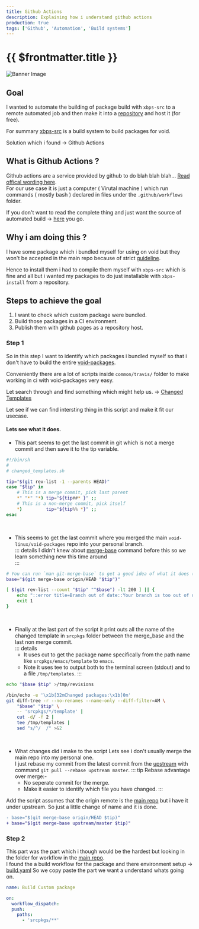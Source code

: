 ```yaml
---
title: Github Actions
description: Explaining how i understand github actions
production: true
tags: ['Github', 'Automation', 'Build systems']
---
```


# {{ $frontmatter.title }}
![Banner Image](/public/github-actions-void.png)
## Goal
I wanted to automate the building of package build with `xbps-src` to a remote automated job and then make it into a [repository](https://docs.voidlinux.org/xbps/repositories/custom.html) and host it (for free).
  
For summary [xbps-src](https://github.com/void-linux/void-packages) is a build system to build packages for void.

Solution which i found -> Github Actions

## What is Github Actions ?
Github actions are a service provided by github to do blah blah blah... [Read offical wording here](https://docs.github.com/actions).  
For our use case it is just a computer ( Virutal machine ) which run commands ( mostly bash ) declared in files under the `.github/workflows` folder.

If you don't want to read the complete thing and just want the source of automated build -> [here](https://github.com/aadi58002/void-packages/blob/master/.github/workflows/custom.yaml) you go.

## Why i am doing this ?
I have some package which i bundled myself for using on void but they won't be accepted in the main repo because of strict [guideline](https://github.com/void-linux/void-packages/blob/master/CONTRIBUTING.md#package-requirements).

Hence to install them i had to compile them myself with `xbps-src` which is fine and all but i wanted my packages to do just installable with `xbps-install` from a repository. 

## Steps to achieve the goal
1. I want to check which custom package were bundled.
2. Build those packages in a CI environment.
3. Publish them with github pages as a repository host.

### Step 1
So in this step I want to identify which packages i bundled myself so that i don't have to build the entire [void-packages](https://github.com/void-linux/void-packages/tree/master/srcpkgs).

Conveniently there are a lot of scripts inside `common/travis/` folder to make working in ci with void-packages very easy.

Let search through and find something which might help us. -> [Changed Templates](https://github.com/void-linux/void-packages/blob/master/common/travis/changed_templates.sh)

Let see if we can find intersting thing in this script and make it fit our usecase.

#### Lets see what it does.
- This part seems to get the last commit in git which is not a merge commit and then save it to the tip variable.
```sh
#!/bin/sh
#
# changed_templates.sh

tip="$(git rev-list -1 --parents HEAD)"
case "$tip" in
	# This is a merge commit, pick last parent
	*" "*" "*) tip="${tip##* }" ;;
	# This is a non-merge commit, pick itself
	*)         tip="${tip%% *}" ;;
esac
```
<br/>

- This seems to get the last commit where you merged the main `void-linux/void-packages` repo into your personal branch.  
  ::: details
  I didn't knew about [merge-base](https://linux.die.net/man/1/git-merge-base) command before this so we learn something new this time around  
  :::
```sh
# You can run `man git-merge-base` to get a good idea of what it does ( it also has some diagrams )
base="$(git merge-base origin/HEAD "$tip")"

[ $(git rev-list --count "$tip" "^$base") -lt 200 ] || {
	echo "::error title=Branch out of date::Your branch is too out of date. Please rebase on upstream and force-push."
	exit 1
}
```
<br/>

- Finally at the last part of the script it print outs all the name of the changed template in `srcpkgs` folder between the merge_base and the last non merge commit.  
  ::: details
  - It uses cut to get the package name specifically from the path name like `srcpkgs/emacs/template` to `emacs`.
  - Note it uses tee to output both to the terminal screen (stdout) and to a file `/tmp/templates`.
  :::

```sh
echo "$base $tip" >/tmp/revisions

/bin/echo -e '\x1b[32mChanged packages:\x1b[0m'
git diff-tree -r --no-renames --name-only --diff-filter=AM \
	"$base" "$tip" \
	-- 'srcpkgs/*/template' |
	cut -d/ -f 2 |
	tee /tmp/templates |
	sed "s/^/  /" >&2
```
<br/>

- What changes did i make to the script
  Lets see i don't usually merge the main repo into my personal one.  
  I just rebase my commit from the latest commit from the [upstream](https://github.com/void-linux/void-packages) with command `git pull --rebase upstream master`.
  ::: tip
  Rebase advantage over merge:-
  - No seperate commit for the merge.
  - Make it easier to identify which file you have changed.
  :::

Add the script assumes that the origin remote is the [main repo](https://github.com/void-linux/void-packages) but i have it under upstream.
So just a little change of name and it is done.
```diff
- base="$(git merge-base origin/HEAD $tip)"
+ base="$(git merge-base upstream/master $tip)"
```

### Step 2
This part was the part which i though would be the hardest but looking in the folder for workflow in the [main repo](https://github.com/void-linux/void-packages).  
I found the a build workflow for the package and there environment setup -> [build.yaml](https://github.com/void-linux/void-packages/blob/master/.github/workflows/build.yaml)
So we copy paste the part we want a understand whats going on.
```yaml
name: Build Custom package

on:
  workflow_dispatch:
  push:
    paths:
      - 'srcpkgs/**'
```
